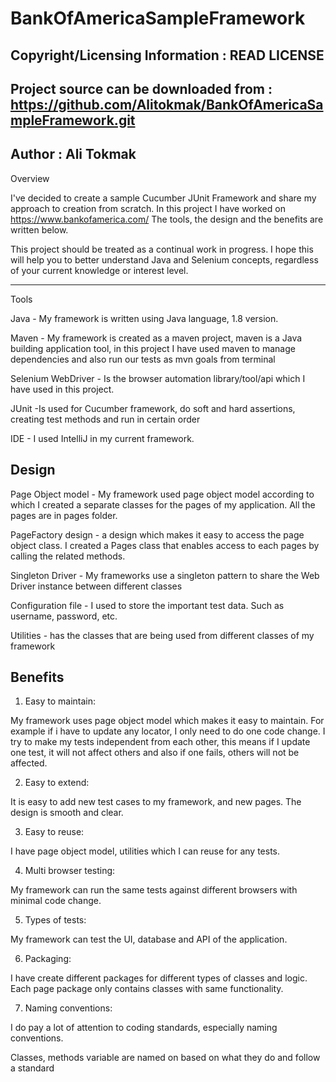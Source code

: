BankOfAmericaSampleFramework
================

Copyright/Licensing Information : READ LICENSE
-----
Project source can be downloaded from : https://github.com/Alitokmak/BankOfAmericaSampleFramework.git
-----
Author : Ali Tokmak
-----
Overview


I've decided to create a sample Cucumber JUnit Framework and share my approach to creation from scratch.
In this project I have worked on https://www.bankofamerica.com/
The tools, the design and the benefits are written below.

This project should be treated as a continual work in progress. I hope this will help you to better understand
Java and Selenium concepts, regardless of your current knowledge or interest level.

 -----
 Tools

Java - My framework is written using Java language, 1.8 version.

Maven - My framework is created as a maven project, maven is a Java building application tool,
in this project I have used maven to manage dependencies and also run our tests as mvn goals from terminal

Selenium WebDriver - Is the browser automation library/tool/api which I have used in this project.

JUnit -Is used for Cucumber framework, do soft and hard assertions, creating test methods and run in certain order

IDE - I used IntelliJ in my current framework.

Design
-------

Page Object model - My framework used page object model according to which I created a separate classes for
the pages of my application. All the pages are in pages folder.

PageFactory design - a design which makes it easy to access the page object class.
I created a Pages class that enables access to each pages by calling the related methods.

Singleton Driver - My frameworks use a singleton pattern to share the Web Driver instance between different classes

Configuration file - I used to store the important test data. Such as username, password, etc.

Utilities - has the classes that are being used from different classes of my framework


Benefits
-------

1) Easy to maintain:

My framework uses page object model which makes it easy to maintain. For example if i have to update any locator,
I only need to do one code change.
I try to make my tests independent from each other, this means if I update one test,
it will not affect others and also if one fails, others will not be affected.

2) Easy to extend:

It is easy to add new test cases to my framework, and new pages. The design is smooth and clear.

3) Easy to reuse:

I have page object model, utilities which I can reuse for any tests.

4) Multi browser testing:

My framework can run the same tests against different browsers with minimal code change.

5) Types of tests:

My framework can test the UI, database and API of the application.

6) Packaging:

I have create different packages for different types of classes and logic.
Each page package only contains classes with same functionality.

7) Naming conventions:

I do pay a lot of attention to coding standards, especially naming conventions.

Classes, methods variable are named on based on what they do and follow a standard


